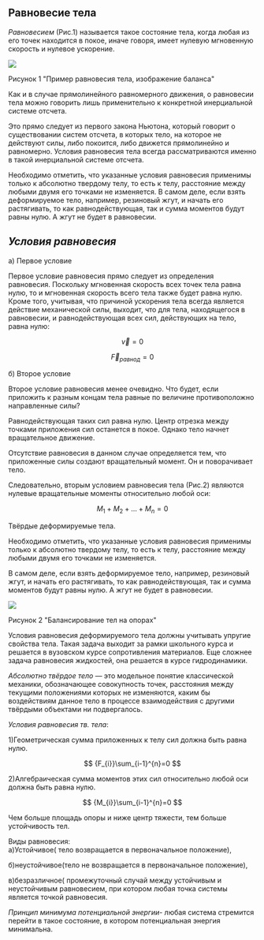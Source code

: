 ## Равновесие тела 
  
_Равновесием_ (Рис.1) называется такое состояние тела, когда любая из его точек находится в покое, иначе говоря, имеет нулевую мгновенную скорость и нулевое ускорение.  
  
![](./photo10/ravnoves.png)  

Рисунок 1 "Пример равновесия тела, изображение баланса"

Как и в случае прямолинейного равномерного движения, о равновесии тела можно говорить лишь применительно к конкретной инерциальной системе отсчета.  

Это прямо следует из первого закона Ньютона, который говорит о существовании систем отсчета, в которых тело, на которое не действуют силы, либо покоится, либо движется прямолинейно и равномерно.
Условия равновесия тела всегда рассматриваются именно в такой инерциальной системе отсчета.

Необходимо отметить, что указанные условия равновесия применимы только к абсолютно твердому телу, то есть к телу, расстояние между любыми двумя его точками не изменяется.
В самом деле, если взять деформируемое тело, например, резиновый жгут, и начать его растягивать, то как равнодействующая, так и сумма моментов будут равны нулю. А жгут не будет в равновесии.

## *Условия равновесия*
  
a) Первое условие
  
Первое условие равновесия прямо следует из определения равновесия. Поскольку мгновенная скорость всех точек тела равна нулю, то и мгновенная скорость всего тела также будет равна нулю. Кроме того, учитывая, что причиной ускорения тела всегда является действие механической силы, выходит, что для тела, находящегося в равновесии, и равнодействующая всех сил, действующих на тело, равна нулю:  
  
$$\overrightarrow v= 0$$  
  
$$\overrightarrow F_{равнод}= 0$$  
  
б) Второе условие  
  
Второе условие равновесия менее очевидно. Что будет, если приложить к разным концам тела равные по величине противоположно направленные силы?  
  
Равнодействующая таких сил равна нулю. Центр отрезка между точками приложения сил останется в покое. Однако тело начнет вращательное движение.  
  

Отсутствие равновесия в данном случае определяется тем, что приложенные силы создают вращательный момент. Он и поворачивает тело.

  
Следовательно, вторым условием равновесия тела (Рис.2) являются нулевые вращательные моменты относительно любой оси:  
  
$$ M_1+M_2+...+M_n=0 $$  
  
Твёрдые деформируемые тела.  
  
Необходимо отметить, что указанные условия равновесия применимы только к абсолютно твердому телу, то есть к телу, расстояние между любыми двумя его точками не изменяется.  
  
В самом деле, если взять деформируемое тело, например, резиновый жгут, и начать его растягивать, то как равнодействующая, так и сумма моментов будут равны нулю. А жгут не будет в равновесии.  
  
![](./photo10/Pasted%20image%2020240409202739.png)

Рисунок 2 "Балансирование тел на опорах"

Условия равновесия деформируемого тела должны учитывать упругие свойства тела. Такая задача выходит за рамки школьного курса и решается в вузовском курсе сопротивления материалов. Еще сложнее задача равновесия жидкостей, она решается в курсе гидродинамики.

  
*Абсолютно твёрдое тело* — это модельное понятие классической механики, обозначающее совокупность точек, расстояния между текущими положениями которых не изменяются, каким бы воздействиям данное тело в процессе взаимодействия с другими твёрдыми объектами ни подвергалось.  
  

  
_Условия равновесия тв. тела_:  
  
1)Геометрическая сумма приложенных к телу сил должна быть равна нулю.  
  
$$ {F_{i}}\sum_{i-1}^{n}=0 $$  
  
2)Алгебраическая сумма моментов этих сил относительно любой оси должна быть равна нулю.  
  
$$ {M_{i}}\sum_{i-1}^{n}=0 $$  
  
Чем больше площадь опоры и ниже центр тяжести, тем больше устойчивость тел.  
  
Виды равновесия:  
a)Устойчивое( тело возвращается в первоначальное положение),   
  
б)неустойчивое(тело не возвращается в первоначальное положение),  

в)безразличное( промежуточный случай между устойчивым и неустойчивым равновесием, при котором любая точка системы является точкой равновесия.  

_Принцип минимума потенциальной энергии_- любая система стремится перейти в такое состояние, в котором потенциальная энергия минимальна.
